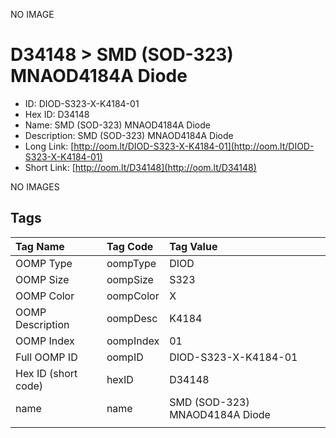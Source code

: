 


  
NO IMAGE  
# D34148 > SMD (SOD-323) MNAOD4184A Diode

- ID: DIOD-S323-X-K4184-01
- Hex ID: D34148
- Name: SMD (SOD-323) MNAOD4184A Diode
- Description: SMD (SOD-323) MNAOD4184A Diode
- Long Link: [http://oom.lt/DIOD-S323-X-K4184-01](http://oom.lt/DIOD-S323-X-K4184-01)
- Short Link: [http://oom.lt/D34148](http://oom.lt/D34148)
  
NO IMAGES  
## Tags
  

|Tag Name|Tag Code|Tag Value|
| :--- | :--- | :--- |
|OOMP Type|oompType|DIOD|
|OOMP Size|oompSize|S323|
|OOMP Color|oompColor|X|
|OOMP Description|oompDesc|K4184|
|OOMP Index|oompIndex|01|
|Full OOMP ID|oompID|DIOD-S323-X-K4184-01|
|Hex ID (short code)|hexID|D34148|
|name|name|SMD (SOD-323) MNAOD4184A Diode|
||||
